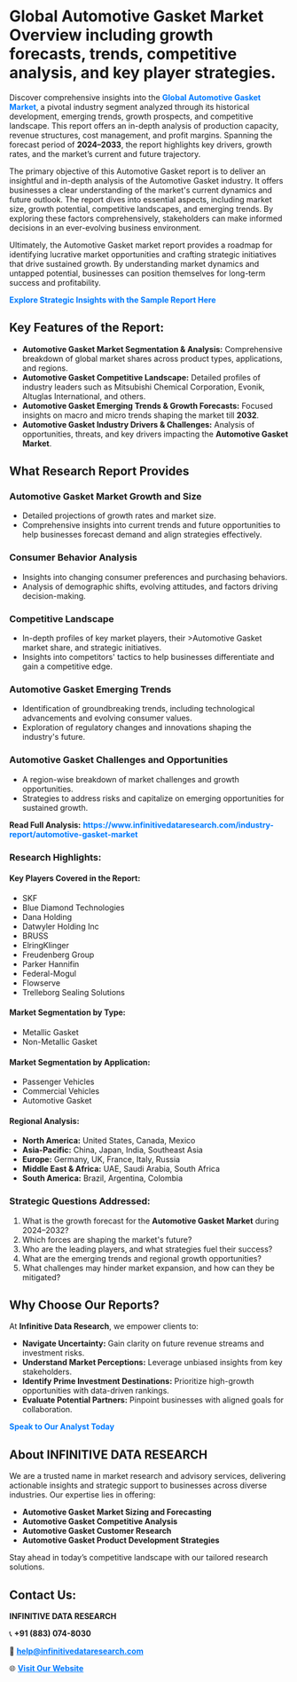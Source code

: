 <h1>Global Automotive Gasket Market Overview including growth forecasts, trends, competitive analysis, and key player strategies.</h1>
<p>
Discover comprehensive insights into the 
<a href="https://www.infinitivedataresearch.com/industry-report/automotive-gasket-market" rel="dofollow" style="color: #007BFF; text-decoration: none;"><strong>Global Automotive Gasket Market</strong></a>, a pivotal industry segment analyzed through its historical development, emerging trends, growth prospects, and competitive landscape. This report offers an in-depth analysis of production capacity, revenue structures, cost management, and profit margins. Spanning the forecast period of <strong>2024–2033</strong>, the report highlights key drivers, growth rates, and the market’s current and future trajectory.
</p>
<p>
The primary objective of this Automotive Gasket report is to deliver an insightful and in-depth analysis of the Automotive Gasket industry. It offers businesses a clear understanding of the market's current dynamics and future outlook. The report dives into essential aspects, including market size, growth potential, competitive landscapes, and emerging trends. By exploring these factors comprehensively, stakeholders can make informed decisions in an ever-evolving business environment.
</p>
<p>
Ultimately, the Automotive Gasket market report provides a roadmap for identifying lucrative market opportunities and crafting strategic initiatives that drive sustained growth. By understanding market dynamics and untapped potential, businesses can position themselves for long-term success and profitability.
</p>
<p>
<a href="https://www.infinitivedataresearch.com/request-sample/reportId=102513" style="color: #007BFF; text-decoration: none;"><strong>Explore Strategic Insights with the Sample Report Here</strong></a>
</p>

<h2>Key Features of the Report:</h2>
<ul>
<li><strong>Automotive Gasket Market Segmentation & Analysis:</strong> Comprehensive breakdown of global market shares across product types, applications, and regions.</li>
<li><strong>Automotive Gasket Competitive Landscape:</strong> Detailed profiles of industry leaders such as Mitsubishi Chemical Corporation, Evonik, Altuglas International, and others.</li>
<li><strong>Automotive Gasket Emerging Trends & Growth Forecasts:</strong> Focused insights on macro and micro trends shaping the market till <strong>2032</strong>.</li>
<li><strong>Automotive Gasket Industry Drivers & Challenges:</strong> Analysis of opportunities, threats, and key drivers impacting the <strong>Automotive Gasket Market</strong>.</li>
</ul>

<h2>What Research Report Provides</h2>
<h3>Automotive Gasket Market Growth and Size</h3>
<ul>
<li>Detailed projections of growth rates and market size.</li>
<li>Comprehensive insights into current trends and future opportunities to help businesses forecast demand and align strategies effectively.</li>
</ul>

<h3>Consumer Behavior Analysis</h3>
<ul>
<li>Insights into changing consumer preferences and purchasing behaviors.</li>
<li>Analysis of demographic shifts, evolving attitudes, and factors driving decision-making.</li>
</ul>

<h3>Competitive Landscape</h3>
<ul>
<li>In-depth profiles of key market players, their >Automotive Gasket market share, and strategic initiatives.</li>
<li>Insights into competitors' tactics to help businesses differentiate and gain a competitive edge.</li>
</ul>

<h3>Automotive Gasket Emerging Trends</h3>
<ul>
<li>Identification of groundbreaking trends, including technological advancements and evolving consumer values.</li>
<li>Exploration of regulatory changes and innovations shaping the industry's future.</li>
</ul>

<h3>Automotive Gasket Challenges and Opportunities</h3>
<ul>
<li>A region-wise breakdown of market challenges and growth opportunities.</li>
<li>Strategies to address risks and capitalize on emerging opportunities for sustained growth.</li>
</ul>
<p><strong>Read Full Analysis:</strong> <a href="https://www.infinitivedataresearch.com/industry-report/automotive-gasket-market" rel="dofollow" style="color: #007BFF; text-decoration: none;"><strong>https://www.infinitivedataresearch.com/industry-report/automotive-gasket-market</strong></a></p>
<h3>Research Highlights:</h3>
<h4>Key Players Covered in the Report:</h4>
<ul><li>SKF</li><li>Blue Diamond Technologies</li><li>Dana Holding</li><li>Datwyler Holding Inc</li><li>BRUSS</li><li>ElringKlinger</li><li>Freudenberg Group</li><li>Parker Hannifin</li><li>Federal-Mogul</li><li>Flowserve</li><li>Trelleborg Sealing Solutions</li></ul>
<h4>Market Segmentation by Type:</h4>
<ul><li>Metallic Gasket</li><li>Non-Metallic Gasket</li></ul>
<h4>Market Segmentation by Application:</h4>
<ul><li>Passenger Vehicles</li><li>Commercial Vehicles</li><li>Automotive Gasket</li></ul>

<h4>Regional Analysis:</h4>
<ul>
<li><strong>North America:</strong> United States, Canada, Mexico</li>
<li><strong>Asia-Pacific:</strong> China, Japan, India, Southeast Asia</li>
<li><strong>Europe:</strong> Germany, UK, France, Italy, Russia</li>
<li><strong>Middle East & Africa:</strong> UAE, Saudi Arabia, South Africa</li>
<li><strong>South America:</strong> Brazil, Argentina, Colombia</li>
</ul>

<h3>Strategic Questions Addressed:</h3>
<ol>
<li>What is the growth forecast for the <strong>Automotive Gasket Market</strong> during 2024–2032?</li>
<li>Which forces are shaping the market's future?</li>
<li>Who are the leading players, and what strategies fuel their success?</li>
<li>What are the emerging trends and regional growth opportunities?</li>
<li>What challenges may hinder market expansion, and how can they be mitigated?</li>
</ol>

<h2>Why Choose Our Reports?</h2>
<p>At <strong>Infinitive Data Research</strong>, we empower clients to:</p>
<ul>
<li><strong>Navigate Uncertainty:</strong> Gain clarity on future revenue streams and investment risks.</li>
<li><strong>Understand Market Perceptions:</strong> Leverage unbiased insights from key stakeholders.</li>
<li><strong>Identify Prime Investment Destinations:</strong> Prioritize high-growth opportunities with data-driven rankings.</li>
<li><strong>Evaluate Potential Partners:</strong> Pinpoint businesses with aligned goals for collaboration.</li>
</ul>
<p><a href="https://www.infinitivedataresearch.com/industry-report/automotive-gasket-market" rel="dofollow" style="color: #007BFF; text-decoration: none;"><strong>Speak to Our Analyst Today</strong></a></p>

<h2>About INFINITIVE DATA RESEARCH</h2>
<p>We are a trusted name in market research and advisory services, delivering actionable insights and strategic support to businesses across diverse industries. Our expertise lies in offering:</p>
<ul>
<li><strong>Automotive Gasket Market Sizing and Forecasting</strong></li>
<li><strong>Automotive Gasket Competitive Analysis</strong></li>
<li><strong>Automotive Gasket Customer Research</strong></li>
<li><strong>Automotive Gasket Product Development Strategies</strong></li>
</ul>
<p>Stay ahead in today’s competitive landscape with our tailored research solutions.</p>

<h2>Contact Us:</h2>
<p><strong>INFINITIVE DATA RESEARCH</strong></p>
<p>📞 <strong>+91 (883) 074-8030</strong></p>
<p>📧 <strong><a href="mailto:help@infinitivedataresearch.com" style="color: #007BFF;">help@infinitivedataresearch.com</a></strong></p>
<p>🌐 <strong><a href="https://www.infinitivedataresearch.com" rel="dofollow" style="color: #007BFF;">Visit Our Website</a></strong></p>
